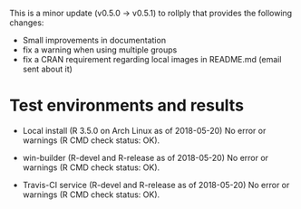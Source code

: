 This is a minor update (v0.5.0 -> v0.5.1) to rollply that provides 
the following changes: 

  * Small improvements in documentation 
  * fix a warning when using multiple groups
  * fix a CRAN requirement regarding local images in README.md 
    (email sent about it)

# Test environments and results

* Local install (R 3.5.0 on Arch Linux as of 2018-05-20)
  No error or warnings (R CMD check status: OK).

* win-builder (R-devel and R-release as of 2018-05-20)
  No error or warnings (R CMD check status: OK).

* Travis-CI service (R-devel and R-release as of 2018-05-20)
  No error or warnings (R CMD check status: OK).
